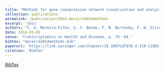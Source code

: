 ```yaml
---
title: "Methods for gene coexpression network visualization and analysis"
collection: publications
permalink: /publication/2014-moreira2014methods
excerpt: 'test'
authors: "C. A. Moreira-Filho, S. Y. Bando, F. B. Bertonha, F. N. Silva, L. da F. Costa"
date: 2014-01-01
venue: 'Transcriptomics in Health and Disease, p. 79--94.'
bibtex: "moreira2014methods.bib"
paperurl: 'https://link.springer.com/chapter/10.1007%2F978-3-319-11985-4_4'
citation: 'BibTex'
---
```

[BibTex](//files/bibtex/moreira2014methods.bib')
